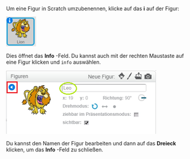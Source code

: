 Um eine Figur in Scratch umzubenennen, klicke auf das **i** auf der Figur:

![screenshot](images/rename-info.png)

Dies öffnet das **Info** -Feld. Du kannst auch mit der rechten Maustaste auf eine Figur klicken und `info` auswählen.

![screenshot](images/rename-change.png)

Du kannst den Namen der Figur bearbeiten und dann auf das **Dreieck** klicken, um das **Info** -Feld zu schließen.